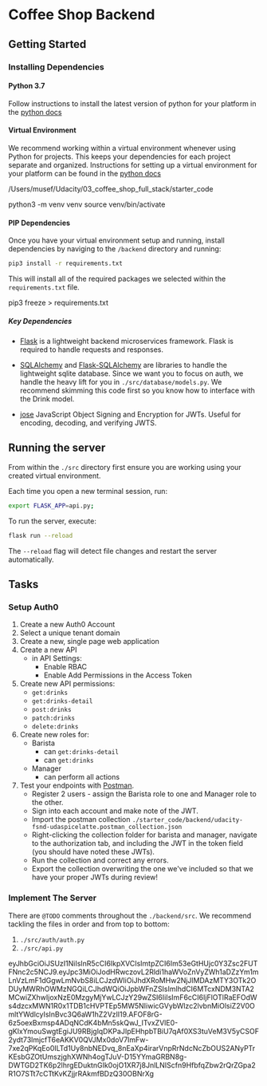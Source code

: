 # Coffee Shop Backend

## Getting Started

### Installing Dependencies

#### Python 3.7

Follow instructions to install the latest version of python for your platform in the [python docs](https://docs.python.org/3/using/unix.html#getting-and-installing-the-latest-version-of-python)

#### Virtual Environment

We recommend working within a virtual environment whenever using Python for projects. This keeps your dependencies for each project separate and organized. Instructions for setting up a virtual environment for your platform can be found in the [python docs](https://packaging.python.org/guides/installing-using-pip-and-virtual-environments/)

/Users/musef/Udacity/03_coffee_shop_full_stack/starter_code

python3 -m venv venv
source venv/bin/activate


#### PIP Dependencies

Once you have your virtual environment setup and running, install dependencies by naviging to the `/backend` directory and running:

```bash
pip3 install -r requirements.txt
```

This will install all of the required packages we selected within the `requirements.txt` file.

pip3 freeze > requirements.txt

##### Key Dependencies

- [Flask](http://flask.pocoo.org/) is a lightweight backend microservices framework. Flask is required to handle requests and responses.

- [SQLAlchemy](https://www.sqlalchemy.org/) and [Flask-SQLAlchemy](https://flask-sqlalchemy.palletsprojects.com/en/2.x/) are libraries to handle the lightweight sqlite database. Since we want you to focus on auth, we handle the heavy lift for you in `./src/database/models.py`. We recommend skimming this code first so you know how to interface with the Drink model.

- [jose](https://python-jose.readthedocs.io/en/latest/) JavaScript Object Signing and Encryption for JWTs. Useful for encoding, decoding, and verifying JWTS.

## Running the server

From within the `./src` directory first ensure you are working using your created virtual environment.

Each time you open a new terminal session, run:

```bash
export FLASK_APP=api.py;
```

To run the server, execute:

```bash
flask run --reload
```

The `--reload` flag will detect file changes and restart the server automatically.

## Tasks

### Setup Auth0

1. Create a new Auth0 Account
2. Select a unique tenant domain
3. Create a new, single page web application
4. Create a new API
   - in API Settings:
     - Enable RBAC
     - Enable Add Permissions in the Access Token
5. Create new API permissions:
   - `get:drinks`
   - `get:drinks-detail`
   - `post:drinks`
   - `patch:drinks`
   - `delete:drinks`
6. Create new roles for:
   - Barista
     - can `get:drinks-detail`
     - can `get:drinks`
   - Manager
     - can perform all actions
7. Test your endpoints with [Postman](https://getpostman.com).
   - Register 2 users - assign the Barista role to one and Manager role to the other.
   - Sign into each account and make note of the JWT.
   - Import the postman collection `./starter_code/backend/udacity-fsnd-udaspicelatte.postman_collection.json`
   - Right-clicking the collection folder for barista and manager, navigate to the authorization tab, and including the JWT in the token field (you should have noted these JWTs).
   - Run the collection and correct any errors.
   - Export the collection overwriting the one we've included so that we have your proper JWTs during review!

### Implement The Server

There are `@TODO` comments throughout the `./backend/src`. We recommend tackling the files in order and from top to bottom:

1. `./src/auth/auth.py`
2. `./src/api.py`

eyJhbGciOiJSUzI1NiIsInR5cCI6IkpXVCIsImtpZCI6Im53eGtHUjc0Y3Zsc2FUTFNnc2c5NCJ9.eyJpc3MiOiJodHRwczovL2Rldi1haWVoZnVyZWh1aDZzYm1mLnVzLmF1dGgwLmNvbS8iLCJzdWIiOiJhdXRoMHw2NjJlMDAzMTY3OTk2ODUyMWRhOWMzNGQiLCJhdWQiOiJpbWFnZSIsImlhdCI6MTcxNDM3NTA2MCwiZXhwIjoxNzE0MzgyMjYwLCJzY29wZSI6IiIsImF6cCI6IjFlOTlRaEFOdWs4dzcxMWN1R0x1TDB1cHVPTEp5MW5NIiwicGVybWlzc2lvbnMiOlsiZ2V0OmltYWdlcyIsInBvc3Q6aW1hZ2VzIl19.AFOF8rG-6z5oexBxmsp4ADqNCdK4bMn5skQwJ_ITvxZVlE0-gKlxYmouSwgtEgiJU9RBjglqDKPaJIpEHhpbTBiU7qAf0XS3tuVeM3V5yCSOF2ydt73lmjcfT6eAKKV0QVJMx0doV7ImFw-7xe2qPKqEo0ILTd1Uy8nbNEDvq_8nEaXp4irarVnpRrNdcNcZbOUS2ANyPTrKEsbGZOtUmszjghXWNh4ogTJuV-D15YYmaGRBN8g-DWTGD2TK6p2lhrgEDuktnGIk0ojO1XR7j8JnlLNIScfn9HfbfqZbw2rQrZGpa2R1O7STt7cCTtKvKZjjrRAkmfBDzQ30OBNrXg
